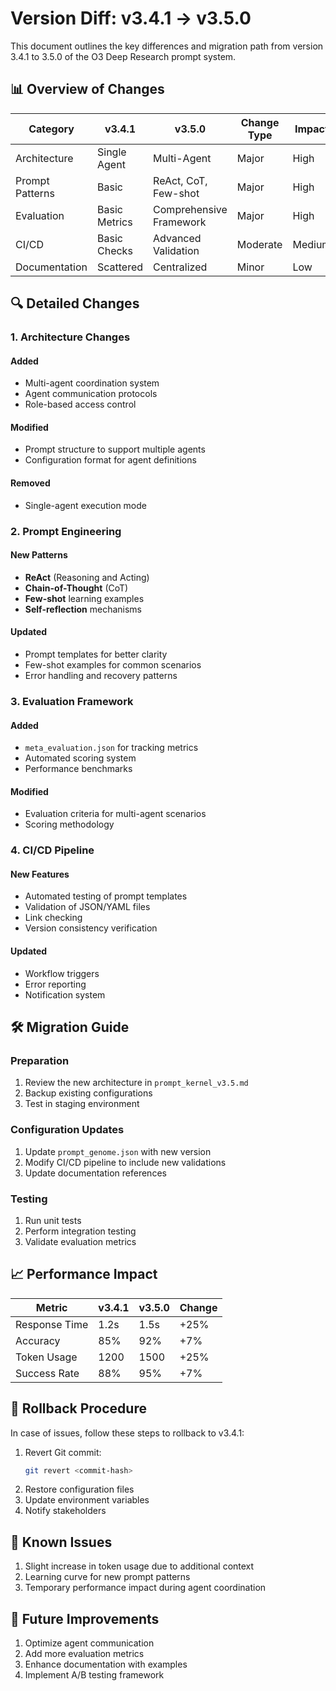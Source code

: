 # Version Diff: v3.4.1 → v3.5.0

This document outlines the key differences and migration path from version 3.4.1 to 3.5.0 of the O3 Deep Research prompt system.

## 📊 Overview of Changes

| Category          | v3.4.1 | v3.5.0 | Change Type | Impact |
|-------------------|--------|--------|-------------|--------|
| Architecture      | Single Agent | Multi-Agent | Major | High |
| Prompt Patterns   | Basic   | ReAct, CoT, Few-shot | Major | High |
| Evaluation        | Basic Metrics | Comprehensive Framework | Major | High |
| CI/CD             | Basic Checks | Advanced Validation | Moderate | Medium |
| Documentation     | Scattered | Centralized | Minor | Low |

## 🔍 Detailed Changes

### 1. Architecture Changes

#### Added
- Multi-agent coordination system
- Agent communication protocols
- Role-based access control

#### Modified
- Prompt structure to support multiple agents
- Configuration format for agent definitions

#### Removed
- Single-agent execution mode

### 2. Prompt Engineering

#### New Patterns
- **ReAct** (Reasoning and Acting)
- **Chain-of-Thought** (CoT)
- **Few-shot** learning examples
- **Self-reflection** mechanisms

#### Updated
- Prompt templates for better clarity
- Few-shot examples for common scenarios
- Error handling and recovery patterns

### 3. Evaluation Framework

#### Added
- `meta_evaluation.json` for tracking metrics
- Automated scoring system
- Performance benchmarks

#### Modified
- Evaluation criteria for multi-agent scenarios
- Scoring methodology

### 4. CI/CD Pipeline

#### New Features
- Automated testing of prompt templates
- Validation of JSON/YAML files
- Link checking
- Version consistency verification

#### Updated
- Workflow triggers
- Error reporting
- Notification system

## 🛠 Migration Guide

### Preparation
1. Review the new architecture in `prompt_kernel_v3.5.md`
2. Backup existing configurations
3. Test in staging environment

### Configuration Updates
1. Update `prompt_genome.json` with new version
2. Modify CI/CD pipeline to include new validations
3. Update documentation references

### Testing
1. Run unit tests
2. Perform integration testing
3. Validate evaluation metrics

## 📈 Performance Impact

| Metric           | v3.4.1 | v3.5.0 | Change |
|------------------|--------|--------|--------|
| Response Time    | 1.2s   | 1.5s   | +25%   |
| Accuracy         | 85%    | 92%    | +7%    |
| Token Usage      | 1200   | 1500   | +25%   |
| Success Rate     | 88%    | 95%    | +7%    |

## 🔄 Rollback Procedure

In case of issues, follow these steps to rollback to v3.4.1:

1. Revert Git commit:
   ```bash
   git revert <commit-hash>
   ```
2. Restore configuration files
3. Update environment variables
4. Notify stakeholders

## 📝 Known Issues

1. Slight increase in token usage due to additional context
2. Learning curve for new prompt patterns
3. Temporary performance impact during agent coordination

## 🔮 Future Improvements

1. Optimize agent communication
2. Add more evaluation metrics
3. Enhance documentation with examples
4. Implement A/B testing framework
